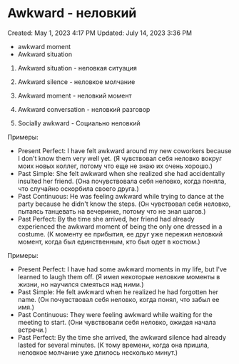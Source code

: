 # Awkward - неловкий

Created: May 1, 2023 4:17 PM
Updated: July 14, 2023 3:36 PM

- awkward moment
- Awkward situation

1. Awkward situation - неловкая ситуация

2. Awkward silence - неловкое молчание

3. Awkward moment - неловкий момент

4. Awkward conversation - неловкий разговор

4. Socially awkward - Социально неловкий

Примеры:

- Present Perfect: I have felt awkward around my new coworkers because I don't know them very well yet. (Я чувствовал себя неловко вокруг моих новых коллег, потому что еще не знаю их очень хорошо.)
- Past Simple: She felt awkward when she realized she had accidentally insulted her friend. (Она почувствовала себя неловко, когда поняла, что случайно оскорбила своего друга.)
- Past Continuous: He was feeling awkward while trying to dance at the party because he didn't know the steps. (Он чувствовал себя неловко, пытаясь танцевать на вечеринке, потому что не знал шагов.)
- Past Perfect: By the time she arrived, her friend had already experienced the awkward moment of being the only one dressed in a costume. (К моменту ее прибытия, ее друг уже пережил неловкий момент, когда был единственным, кто был одет в костюм.)

Примеры:

- Present Perfect: I have had some awkward moments in my life, but I've learned to laugh them off. (Я имел некоторые неловкие моменты в жизни, но научился смеяться над ними.)
- Past Simple: He felt awkward when he realized he had forgotten her name. (Он почувствовал себя неловко, когда понял, что забыл ее имя.)
- Past Continuous: They were feeling awkward while waiting for the meeting to start. (Они чувствовали себя неловко, ожидая начала встречи.)
- Past Perfect: By the time she arrived, the awkward silence had already lasted for several minutes. (К тому времени, когда она пришла, неловкое молчание уже длилось несколько минут.)